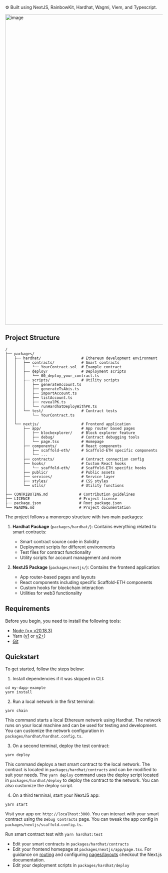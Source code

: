 
⚙️ Built using NextJS, RainbowKit, Hardhat, Wagmi, Viem, and Typescript.

<img width="1910" height="990" alt="image" src="https://github.com/user-attachments/assets/673250a6-6cac-44b9-8499-dc9dad598efe" />

## Project Structure

```
/
├── packages/
│   ├── hardhat/                  # Ethereum development environment
│   │   ├── contracts/            # Smart contracts
│   │   │   └── YourContract.sol  # Example contract
│   │   ├── deploy/               # Deployment scripts
│   │   │   └── 00_deploy_your_contract.ts
│   │   ├── scripts/              # Utility scripts
│   │   │   ├── generateAccount.ts
│   │   │   ├── generateTsAbis.ts
│   │   │   ├── importAccount.ts
│   │   │   ├── listAccount.ts
│   │   │   ├── revealPK.ts
│   │   │   └── runHardhatDeployWithPK.ts
│   │   └── test/                 # Contract tests
│   │       └── YourContract.ts
│   │
│   └── nextjs/                   # Frontend application
│       ├── app/                  # App router based pages
│       │   ├── blockexplorer/    # Block explorer feature
│       │   ├── debug/            # Contract debugging tools
│       │   └── page.tsx          # Homepage
│       ├── components/           # React components
│       │   ├── scaffold-eth/     # Scaffold-ETH specific components
│       │   └── ...
│       ├── contracts/            # Contract connection config
│       ├── hooks/                # Custom React hooks
│       │   └── scaffold-eth/     # Scaffold-ETH specific hooks
│       ├── public/               # Public assets
│       ├── services/             # Service layer
│       ├── styles/               # CSS styles
│       └── utils/                # Utility functions
│
├── CONTRIBUTING.md              # Contribution guidelines
├── LICENCE                      # Project license
├── package.json                 # Root package.json
└── README.md                    # Project documentation
```

The project follows a monorepo structure with two main packages:

1. **Hardhat Package** (`packages/hardhat/`): Contains everything related to smart contracts:
   - Smart contract source code in Solidity
   - Deployment scripts for different environments
   - Test files for contract functionality
   - Utility scripts for account management and more

2. **NextJS Package** (`packages/nextjs/`): Contains the frontend application:
   - App router-based pages and layouts
   - React components including specific Scaffold-ETH components
   - Custom hooks for blockchain interaction
   - Utilities for web3 functionality

## Requirements

Before you begin, you need to install the following tools:

- [Node (>= v20.18.3)](https://nodejs.org/en/download/)
- Yarn ([v1](https://classic.yarnpkg.com/en/docs/install/) or [v2+](https://yarnpkg.com/getting-started/install))
- [Git](https://git-scm.com/downloads)

## Quickstart

To get started, follow the steps below:

1. Install dependencies if it was skipped in CLI:

```
cd my-dapp-example
yarn install
```

2. Run a local network in the first terminal:

```
yarn chain
```

This command starts a local Ethereum network using Hardhat. The network runs on your local machine and can be used for testing and development. You can customize the network configuration in `packages/hardhat/hardhat.config.ts`.

3. On a second terminal, deploy the test contract:

```
yarn deploy
```

This command deploys a test smart contract to the local network. The contract is located in `packages/hardhat/contracts` and can be modified to suit your needs. The `yarn deploy` command uses the deploy script located in `packages/hardhat/deploy` to deploy the contract to the network. You can also customize the deploy script.

4. On a third terminal, start your NextJS app:

```
yarn start
```

Visit your app on: `http://localhost:3000`. You can interact with your smart contract using the `Debug Contracts` page. You can tweak the app config in `packages/nextjs/scaffold.config.ts`.

Run smart contract test with `yarn hardhat:test`

- Edit your smart contracts in `packages/hardhat/contracts`
- Edit your frontend homepage at `packages/nextjs/app/page.tsx`. For guidance on [routing](https://nextjs.org/docs/app/building-your-application/routing/defining-routes) and configuring [pages/layouts](https://nextjs.org/docs/app/building-your-application/routing/pages-and-layouts) checkout the Next.js documentation.
- Edit your deployment scripts in `packages/hardhat/deploy`

